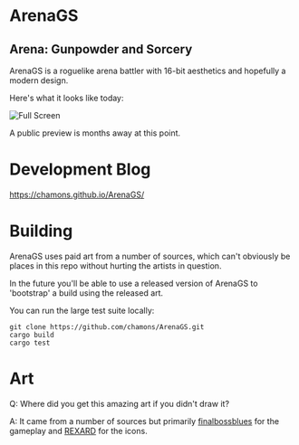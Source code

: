# ArenaGS
## Arena: Gunpowder and Sorcery

ArenaGS is a roguelike arena battler with 16-bit aesthetics and hopefully a modern design.

Here's what it looks like today:

![Full Screen](https://chamons.github.io/ArenaGS/images/hello-world-1.jpg)

A public preview is months away at this point.

# Development Blog
https://chamons.github.io/ArenaGS/

# Building
ArenaGS uses paid art from a number of sources, which can't obviously be places in this repo without hurting the artists in question.

In the future you'll be able to use a released version of ArenaGS to 'bootstrap' a build using the released art.

You can run the large test suite locally:

```
git clone https://github.com/chamons/ArenaGS.git
cargo build
cargo test
```

# Art

Q: Where did you get this amazing art if you didn't draw it?

A: It came from a number of sources but primarily [finalbossblues](https://finalbossblues.itch.io/) for the gameplay and [REXARD](https://assetstore.unity.com/publishers/13229) for the icons.
